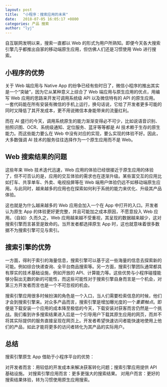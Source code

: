 ```yaml
---
layout: post
title:  "小程序：搜索应用的未来"
date:   2018-07-05 16:05:17 +0800
categories: 产品 搜索
author: "lyj"
---
```


自互联网发明以来，搜索一直都以 Web 的形式为用户所熟知。即便今天各大搜索引擎几乎都推出自家的移动端原生应用，但仿佛人们还是习惯使用 Web 进行搜索。

## 小程序的优势

关于 Web 端应用与 Native App 的纷争已经有些时日了，微信小程序的推出其实是一个“突破”，因为它从某种意义上综合了 Web 端应用与原生应用的优点，用编写 Web 应用的思路来开发可调用系统级 API 以及微信特有的 API 的原生应用。一套代码能在所有安装有微信的手机上运行，换句话说，它给了开发者更多可能的同时又降低了其开发成本，更不用说微信本身能带来的流量红利。

而在 AI 盛行的今天，调用系统原生的能力渐渐变得必不可少，比如说语音识别、拍照识图、OCR、系统级通知、定位服务、蓝牙等等都是 AI 技术赖于生存的原生能力。而这些能力要么在 Web 中没有对应的实现，要么实现的体验不好。因此，大多数强调 AI 技术的服务往往选择作为一个原生应用而不是 Web。

## Web 搜索结果的问题

这些年来 Web 技术迭代迅速，Web 应用的体验已经很接近于原生应用的体验了，但不可否认的是，应用的交互体验的需求也在逐渐升级。某些富交互的应用比如打车、共享单车、外卖、电视投屏等在 Web 端用户体验仍远不如移动端原生应用。与此同时，越来越多的应用也在探索如何利于系统的能力来优化、升级其产品体验。

这也就是为什么越来越多的 Web 应用会加入一个在 App 中打开的入口。开发者认为原生 App 的体验更好更完整，并且可能加之成本原因，不愿意投入 Web 应用。（自如）久而久之，Web 应用越来越不受重视，其呈现的数据越来越少，这对搜索引擎而言甚至是致命的。当开发者都选择原生 App 时，这也就意味着很多数据不为搜索引擎可见与索引。


## 搜索引擎的优势

一方面，得利于索引的海量信息，搜索引擎可以基于这一些海量的信息去探索新的可能。例如综合快递查询、全平台商品搜索等。另一方面，搜索引擎团队通常都具有厚实的技术基础设施，例如开放的 API、计算能力等。这些优势与小程序碰撞能够分裂出无数的新的可能性，而这些可能性对于搜索引擎自身而言是一个机会，对第三方开发者而言也是一个不可忽视的机会。

搜索引擎应用很多时候扮演的角色是一个入口，当人们需要检索信息的时候，他们才会到搜索引擎来。对众多产品而言，搜索引擎是增加曝光度的一个*重要触点*。即便是下载安装一个应用的成本降至极低的今天，下载安装对获客而言仍然是一个挑战。我们看到许多搜索结果进入后是一个引导用户下载其原生应用的网页，而并不将其实际提供的服务直接呈现在网页上。开发者希望快速访问者能快速地使用上他们的产品，如此才能将更多的访问者转化为其产品的实际用户。

## 总结

搜索引擎原生 App 借助于小程序平台的优势：

对开发者而言：用较低的开发成本来解决获客转化问题；搜索引擎应用提供 API 基础设施。
对搜索引擎应用而言：更多更强大的搜索结果。
对用户而言：更好的搜索结果体验，转为习惯使用原生应用搜索。

